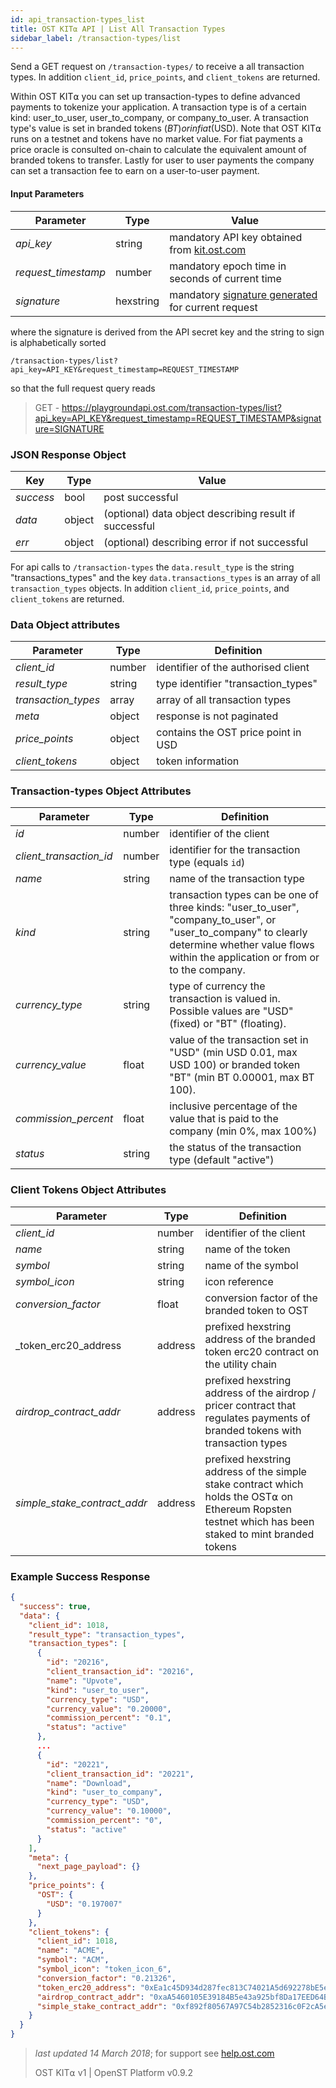 ```yaml
---
id: api_transaction-types_list
title: OST KIT⍺ API | List All Transaction Types
sidebar_label: /transaction-types/list
---
```


Send a GET request on `/transaction-types/` to receive a all transaction types. In addition `client_id`, `price_points`, and `client_tokens` are returned.

Within OST KIT⍺ you can set up transaction-types to define advanced payments to tokenize your application. A transaction type is of a certain kind: user_to_user, user_to_company, or company_to_user. A transaction type's value is set in branded tokens ($BT) or in fiat ($USD). Note that OST KIT⍺ runs on a testnet and tokens have no market value. For fiat payments a price oracle is consulted on-chain to calculate the equivalent amount of branded tokens to transfer. Lastly for user to user payments the company can set a transaction fee to earn on a user-to-user payment.

#### Input Parameters
| Parameter | Type | Value                                         |
|-----------|------|-----------------------------------------------|
| _api_key_           | string    | mandatory API key obtained from [kit.ost.com](https://kit.ost.com) |
| _request_timestamp_ | number    | mandatory epoch time in seconds of current time |
| _signature_         | hexstring | mandatory [signature generated]() for current request |


where the signature is derived from the API secret key and the string to sign is alphabetically sorted

`/transaction-types/list?api_key=API_KEY&request_timestamp=REQUEST_TIMESTAMP`

so that the full request query reads

> GET - https://playgroundapi.ost.com/transaction-types/list?api_key=API_KEY&request_timestamp=REQUEST_TIMESTAMP&signature=SIGNATURE

### JSON Response Object

| Key        | Type   | Value      |
|------------|--------|------------|
| _success_  | bool   | post successful |
| _data_     | object | (optional) data object describing result if successful   |
| _err_      | object | (optional) describing error if not successful |

For api calls to `/transaction-types` the `data.result_type` is the string "transactions_types" and the key `data.transactions_types` is an array of all `transaction_types` objects. In addition `client_id`, `price_points`, and `client_tokens` are returned.

### Data Object attributes

| Parameter           | Type   | Definition  |
|---------------------|--------|-------------------------------------|
| _client_id_         | number | identifier of the authorised client |
| _result_type_       | string | type identifier "transaction_types" |
| _transaction_types_ | array  | array of all transaction types      |
| _meta_              | object | response is not paginated           |
| _price_points_      | object | contains the OST price point in USD |
| _client_tokens_     | object | token information                   |


### Transaction-types Object Attributes

| Parameter           | Type   | Definition  |
|---------------------|--------|----------------------------------|
| _id_               | number | identifier of the client |
| _client_transaction_id_ | number | identifier for the transaction type (equals `id`) |
| _name_              | string | name of the transaction type |
| _kind_              | string | transaction types can be one of three kinds:  "user_to_user", "company_to_user", or "user_to_company" to clearly determine whether value flows within the application or from or to the company. |
| _currency_type_     | string    | type of currency the transaction is valued in. Possible values are "USD" (fixed) or "BT" (floating). |
| _currency_value_    | float  | value of the transaction set in "USD" (min USD 0.01, max USD 100) or branded token "BT" (min BT 0.00001, max BT 100). |
| _commission_percent_| float  | inclusive percentage of the value that is paid to the company (min 0%, max 100%) |
| _status_            | string | the status of the transaction type (default "active") |

### Client Tokens Object Attributes

| Parameter           | Type   | Definition  |
|---------------------|--------|----------------------------------|
| _client_id_         | number | identifier of the client |
| _name_              | string | name of the token |
| _symbol_            | string | name of the symbol |
| _symbol_icon_       | string | icon reference |
| _conversion_factor_ | float  | conversion factor of the branded token to OST |
| _token_erc20_address | address | prefixed hexstring address of the branded token erc20 contract on the utility chain |
| _airdrop_contract_addr_ | address | prefixed hexstring address of the airdrop / pricer contract that regulates payments of branded tokens with transaction types |
| _simple_stake_contract_addr_ | address | prefixed hexstring address of the simple stake contract which holds the OST⍺ on Ethereum Ropsten testnet which has been staked to mint branded tokens |

### Example Success Response
```json
{
  "success": true,
  "data": {
    "client_id": 1018,
    "result_type": "transaction_types",
    "transaction_types": [
      {
        "id": "20216",
        "client_transaction_id": "20216",
        "name": "Upvote",
        "kind": "user_to_user",
        "currency_type": "USD",
        "currency_value": "0.20000",
        "commission_percent": "0.1",
        "status": "active"
      },
      ...
      {
        "id": "20221",
        "client_transaction_id": "20221",
        "name": "Download",
        "kind": "user_to_company",
        "currency_type": "USD",
        "currency_value": "0.10000",
        "commission_percent": "0",
        "status": "active"
      }
    ],
    "meta": {
      "next_page_payload": {}
    },
    "price_points": {
      "OST": {
        "USD": "0.197007"
      }
    },
    "client_tokens": {
      "client_id": 1018,
      "name": "ACME",
      "symbol": "ACM",
      "symbol_icon": "token_icon_6",
      "conversion_factor": "0.21326",
      "token_erc20_address": "0xEa1c45D934d287fec813C74021A5d692278bE5e9",
      "airdrop_contract_addr": "0xaA5460105E39184B5e43a925bf8Da17EED64BE68",
      "simple_stake_contract_addr": "0xf892f80567A97C54b2852316c0F2cA5eb186a0AD"
    }
  }
}
```


>_last updated 14 March 2018_; for support see [help.ost.com](help.ost.com)
>
> OST KIT⍺ v1 | OpenST Platform v0.9.2
